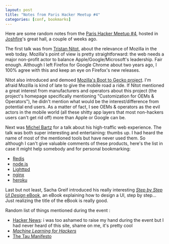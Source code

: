 ```yaml
---
layout: post
title: "Notes from Paris Hacker Meetup #4"
categories: [conf, bookmarks]
---
```


Here are some random notes from the [Paris Hacker Meetup #4][meetup], hosted in
[Joshfire][joshfire]'s great hall, a couple of weeks ago.

The first talk was from [Tristan Nitot][nitot], about the relevance of Mozilla
in the web today. Mozilla's point of view is pretty straightforward: the web
needs a major non-profit actor to balance Apple/Google/Microsoft's leadership.
Fair enough. Although I left Firefox for Google Chrome about two years ago, I
100% agree with this and keep an eye on Firefox's new releases.

Nitot also introduced and demoed [Mozilla's Boot to Gecko project][b2g]. I'm
afraid Mozilla is kind of late to give the mobile road a ride. If Nitot
mentioned a great interest from manufacturers and operators about this project
(the project's homepage specifically mentioning "Customization for OEMs &amp;
Operators"), he didn't mention what would be the interest/difference from
potential end users. As a matter of fact, I see OEMs &amp; operators as the evil
actors in the mobile world (all these shitty app layers that most non-hackers
users can't get rid off) more than Apple or Google can be.

Next was [Michel Bartz][bartz] for a talk about his high-traffic web experience.
The talk was both super interesting and entertaining: thumbs up. I had heard the
name of most of the mentioned tools but have never used them. So although I
can't give valuable comments of these products, here's the list in case it might
help somebody and for personal bookmarking:

- [Redis](http://redis.io/)
- [node.js](http://nodejs.org/)
- [Lighttpd](http://www.lighttpd.net/)
- [nginx](http://nginx.org/)
- [heroku](http://www.heroku.com/)

Last but not least, Sacha Greif introduced his really interesting [_Step by Step
UI Design_ eBook][ebook], an eBook explaining how to design a UI, step by
step... Just realizing the title of the eBook is really good.

Random list of things mentioned during the event :

- [Hacker News](http://news.ycombinator.com/): i was too ashamed to raise my
  hand during the event but I had never heard of this site, shame on me, it's
  pretty cool
- [_Machine Learning for Hackers_](http://shop.oreilly.com/product/0636920018483.do)
- [The Tau Manifesto][tau]

[meetup]: http://www.meetup.com/ParisHackers/events/53314342/
[joshfire]: http://joshfire.com/
[nitot]: http://twitter.com/#!/nitot
[b2g]: http://www.mozilla.org/en-US/b2g/
[bartz]: https://twitter.com/#!/michelbartz
[ebook]: https://sachagreif.com
[tau]: https://tauday.com
